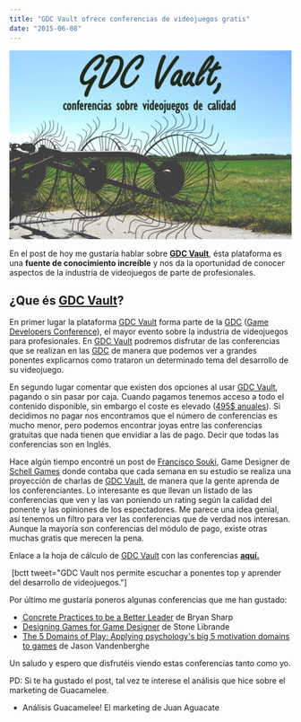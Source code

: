 ```yaml
---
title: "GDC Vault ofrece conferencias de videojuegos gratis"
date: "2015-06-08"
---
```


[![gdc vault](images/gdc-vault1-1024x683.jpg)](http://danielgguillen.com/wp-content/uploads/2015/06/gdc-vault1.jpg)

En el post de hoy me gustaría hablar sobre **[GDC Vault](http://www.gdcvault.com)**, ésta plataforma es una **fuente de conocimiento increíble** y nos da la oportunidad de conocer aspectos de la industria de videojuegos de parte de profesionales.

## ¿Que és [GDC Vault](http://www.gdcvault.com)?

En primer lugar la plataforma [GDC Vault](http://www.gdcvault.com) forma parte de la [GDC](http://www.gdconf.com/) ([Game Developers Conference](http://www.gdconf.com/)), el mayor evento sobre la industria de videojuegos para profesionales. En [GDC Vault](http://www.gdcvault.com) podremos disfrutar de las conferencias que se realizan en las [GDC](http://www.gdconf.com/) de manera que podemos ver a grandes ponentes explicarnos como trataron un determinado tema del desarrollo de su videojuego.

En segundo lugar comentar que existen dos opciones al usar [GDC Vault](http://www.gdcvault.com), pagando o sin pasar por caja. Cuando pagamos tenemos acceso a todo el contenido disponible, sin embargo el coste es elevado ([495$ anuales](http://www.gdcvault.com/inquiry/)). Si decidimos no pagar nos encontramos que el número de conferencias es mucho menor, pero podemos encontrar joyas entre las conferencias gratuitas que nada tienen que envidiar a las de pago. Decir que todas las conferencias son en Inglés.

Hace algún tiempo encontré un post de [Francisco Souki](https://twitter.com/fjsouki), Game Designer de [Schell Games](http://www.schellgames.com/) donde contaba que cada semana en su estudio se realiza una proyección de charlas de [GDC Vault](http://www.gdcvault.com), de manera que la gente aprenda de los conferenciantes. Lo interesante es que llevan un listado de las conferencias que ven y las van poniendo un rating según la calidad del ponente y las opiniones de los espectadores. Me parece una idea genial, así tenemos un filtro para ver las conferencias que de verdad nos interesan. Aunque la mayoría son conferencias del módulo de pago, existe otras muchas gratis que merecen la pena.

Enlace a la hoja de cálculo de [GDC Vault](http://www.gdcvault.com) con las conferencias **[aquí.](https://docs.google.com/spreadsheets/d/1AbJapBXOo7F_YqPXb0bv7UMH9NN62AMQp3gPtNGVfao/htmlview?pli=1#)**

 \[bctt tweet="GDC Vault nos permite escuchar a ponentes top y aprender del desarrollo de videojuegos."\]

Por último me gustaría poneros algunas conferencias que me han gustado:

- [Concrete Practices to be a Better Leader](http://www.gdcvault.com/play/1012346/Concrete-Practices-to-be-a) de Bryan Sharp
- [Designing Games for Game Designer](http://www.gdcvault.com/play/1015305/Designing-Games-for-Game) de Stone Librande
- [The 5 Domains of Play: Applying psychology's big 5 motivation domains to games](http://www.gdcvault.com/play/1015595/The-5-Domains-of-Play) de Jason Vandenberghe

Un saludo y espero que disfrutéis viendo estas conferencias tanto como yo.

PD: Si te ha gustado el post, tal vez te interese el análisis que hice sobre el marketing de Guacamelee.

- Análisis Guacamelee! El marketing de Juan Aguacate
